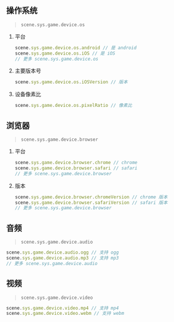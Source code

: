 ## 操作系统

> `scene.sys.game.device.os`

1. 平台

   ```js
   scene.sys.game.device.os.android // 是 android
   scene.sys.game.device.os.iOS // 是 iOS
   // 更多 scene.sys.game.device.os
   ```

1. 主要版本号

   ```js
   scene.sys.game.device.os.iOSVersion // 版本
   ```

1. 设备像素比

   ```js
   scene.sys.game.device.os.pixelRatio // 像素比
   ```

## 浏览器

> `scene.sys.game.device.browser`

1. 平台

   ```js
   scene.sys.game.device.browser.chrome // chrome
   scene.sys.game.device.browser.safari // safari
   // 更多 scene.sys.game.device.browser
   ```

1. 版本

   ```js
   scene.sys.game.device.browser.chromeVersion // chrome 版本
   scene.sys.game.device.browser.safariVersion // safari 版本
   // 更多 scene.sys.game.device.browser
   ```

## 音频

> `scene.sys.game.device.audio`

```js
scene.sys.game.device.audio.ogg // 支持 ogg
scene.sys.game.device.audio.mp3 // 支持 mp3
// 更多 scene.sys.game.device.audio
```

## 视频

> `scene.sys.game.device.video`

```js
scene.sys.game.device.video.mp4 // 支持 mp4
scene.sys.game.device.video.webm // 支持 webm
```
